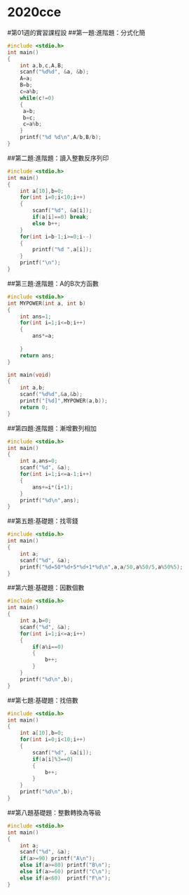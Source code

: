 # 2020cce

#第01週的實習課程設
##第一題:進階題：分式化簡 
```C
#include <stdio.h>
int main()
{
	int a,b,c,A,B;
	scanf("%d%d", &a, &b);
	A=a;
	B=b;
	c=a%b;
	while(c!=0)
	{
	 a=b;
	 b=c;
	 c=a%b;
	}
	printf("%d %d\n",A/b,B/b);
}
```
##第二題:進階題：讀入整數反序列印
```C
#include <stdio.h>
int main()
{
	int a[10],b=0;
	for(int i=0;i<10;i++)
	{
		scanf("%d", &a[i]);
		if(a[i]==0) break;
		else b++;
	}
	for(int i=b-1;i>=0;i--)
	{
		printf("%d ",a[i]);
	}
	printf("\n");
}
```

##第三題:進階題：A的B次方函數
```C
#include <stdio.h>
int MYPOWER(int a, int b)
{
	int ans=1;
	for(int i=1;i<=b;i++)
	{
		ans*=a;
		
	}
	return ans;
}

int main(void)
{
	int a,b;
	scanf("%d%d",&a,&b);
	printf("[%d]",MYPOWER(a,b));
	return 0;
}
```
##第四題:進階題：漸增數列相加
```C
#include <stdio.h>
int main()
{
	int a,ans=0;
	scanf("%d", &a);
	for(int i=1;i<=a-1;i++)
	{
		ans+=i*(i+1);
	}
	printf("%d\n",ans);
}
```
##第五題:基礎題：找零錢 
```C
#include <stdio.h>
int main()
{
	int a;
	scanf("%d", &a);
	printf("%d=50*%d+5*%d+1*%d\n",a,a/50,a%50/5,a%50%5);
}
```
##第六題:基礎題：因數個數 
```C
#include <stdio.h>
int main()
{
	int a,b=0;
	scanf("%d", &a);
	for(int i=1;i<=a;i++)
	{
		if(a%i==0)
		{
			b++;
		}
	}
	printf("%d\n",b);
}
```
##第七題:基礎題：找倍數
```C
#include <stdio.h>
int main()
{
	int a[10],b=0;
	for(int i=0;i<10;i++)
	{
		scanf("%d", &a[i]);
		if(a[i]%3==0)
		{
			b++;
		}
	}
	printf("%d\n",b);
}
```
##第八題基礎題：整數轉換為等級
```C
#include <stdio.h>
int main()
{
	int a;
	scanf("%d", &a);
	if(a>=90) printf("A\n");
	else if(a>=80) printf("B\n");
	else if(a>=60) printf("C\n");
	else if(a<60)  printf("F\n");
}
```


